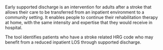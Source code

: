 Early supported discharge is an intervention for adults after a stroke that allows their care to be transferred from an inpatient environment to a community setting. It enables people to continue their rehabilitation therapy at home, with the same intensity and expertise that they would receive in hospital. 

The tool identifies patients who have a stroke related HRG code who may benefit from a reduced inpatient LOS through supported discharge.
